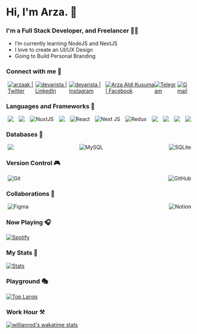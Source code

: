 # Hi, I'm Arza. 👋

### I'm a Full Stack Developer, and Freelancer 👨‍💻

- I’m currently learning NodeJS and NextJS
- I love to create an UI/UX Design
- Going to Build Personal Branding

### Connect with me 🤝

<div style="display:flex; justify-content:space-between; margin-right: 4;
margin-left: 4;">
<a href="https://twitter.com/arza_ak" target="_blank">
<img alt="arzaak | Twitter"  src="https://img.shields.io/badge/Twitter-1DA1F2?style=for-the-badge&logo=twitter&logoColor=white" />
</a>
<a href="https://linkedin.com/in/arzaak" target="_blank">
<img alt="devarista | LinkedIn" src="https://img.shields.io/badge/LinkedIn-0077B5?style=for-the-badge&logo=linkedin&logoColor=white" />
</a>
<a href="https://instagram.com/arza.ak" target="_blank">
<img alt="devarista | Instagram"  src="https://img.shields.io/badge/Instagram-E4405F?style=for-the-badge&logo=instagram&logoColor=white" />
</a>
<a href="https://facebook.com/devarista.id" target="_blank">
<img alt="Arza Aldi Kusuma | Facebook" src="https://img.shields.io/badge/Facebook-1877F2?style=for-the-badge&logo=facebook&logoColor=white" />
</a>
<a href="https://t.me/arza_ak" target="_blank">
<img alt="Telegram" src="https://img.shields.io/badge/Telegram-2CA5E0?style=for-the-badge&logo=telegram&logoColor=white" />
</a>
<a href="mailto://kampungvector@gmail.com" target="_blank">
<img alt="Gmail" src="https://img.shields.io/badge/Gmail-D14836?style=for-the-badge&logo=gmail&logoColor=white" />
</a>
</div>

### Languages and Frameworks 🤹‍

<div style="display:flex; justify-content:space-between; margin-right: 4;
margin-left: 4;">
<img src="https://img.shields.io/badge/javascript-F7DF1E?style=for-the-badge&logo=javascript&logoColor=black" />
<img src="https://img.shields.io/badge/laravel-FF2D20?style=for-the-badge&logo=laravel&logoColor=white" />
<img alt="NuxtJS" src="https://img.shields.io/badge/NuxtJS-black.svg?style=for-the-badge&logo=NuxtJS&logoColor=white" />
<img src="https://img.shields.io/badge/vue.js-27ae60?style=for-the-badge&logo=vue.js&logoColor=4FC08D" />
<img alt="React" src="https://img.shields.io/badge/react-%2320232a.svg?style=for-the-badge&logo=react&logoColor=%2361DAFB" />
<img alt="Next JS" src="https://img.shields.io/badge/nextjs-%23000000.svg?style=for-the-badge&logo=next.js&logoColor=white" />
<img alt="Redux" src="https://img.shields.io/badge/redux-%23593d88.svg?style=for-the-badge&logo=redux&logoColor=white"/>
<img src="https://img.shields.io/badge/vuex-2c3e50?style=for-the-badge&logo=vuex&logoColor=white" />
<img src="https://img.shields.io/badge/node.js-43853D?style=for-the-badge&logo=node.js&logoColor=white" />
<img src="https://img.shields.io/badge/express.js-404D59?style=for-the-badge" />
<!-- <img src="https://img.shields.io/badge/Flutter-02569B?style=for-the-badge&logo=flutter&logoColor=white" /> -->
<!-- <img src="https://img.shields.io/badge/Dart-0175C2?style=for-the-badge&logo=dart&logoColor=white" /> -->
<img src="https://img.shields.io/badge/tailwindcss-38B2AC?style=for-the-badge&logo=tailwind-css&logoColor=white" />
</div>

<!-- ### Editors 📝

<div style="display:flex; justify-content:space-between; margin-right: 4;
margin-left: 4;">
<img alt="Visual Studio Code" src="https://img.shields.io/badge/VisualStudioCode-0078d7.svg?style=for-the-badge&logo=visual-studio-code&logoColor=white"/>
<img alt="IntelliJ IDEA" src="https://img.shields.io/badge/IntelliJIDEA-000000.svg?style=for-the-badge&logo=intellij-idea&logoColor=white"/>
</div> -->

<!-- ### API Development Tools 👩‍💻

<div style="display:flex; justify-content:space-between; margin-right: 4;
margin-left: 4;">
<img alt="Postman" src="https://img.shields.io/badge/Postman-FF6C37?style=for-the-badge&logo=postman&logoColor=red" />
</div>
 -->
<!-- ### Hosting/SaaS 🌎

<div style="display:flex; justify-content:space-between; margin-right: 4;
margin-left: 4;">
<img alt="Vercel" src="https://img.shields.io/badge/vercel-%23000000.svg?style=for-the-badge&logo=vercel&logoColor=white"/>
<img alt="Heroku" src="https://img.shields.io/badge/heroku-%23430098.svg?style=for-the-badge&logo=heroku&logoColor=white"/>
<img alt="DigitalOcean" src="https://img.shields.io/badge/DigitalOcean-%230167ff.svg?style=for-the-badge&logo=digitalOcean&logoColor=white"/>
</div>
 -->
<!-- ### Servers 🥘

<div style="display:flex; justify-content:space-between; margin-right: 4;
margin-left: 4;">
<img alt="Apache" src="https://img.shields.io/badge/apache-%23D42029.svg?style=for-the-badge&logo=apache&logoColor=white"/>
<img alt="Nginx" src="https://img.shields.io/badge/nginx-%23009639.svg?style=for-the-badge&logo=nginx&logoColor=white"/>
</div> -->

### Databases 🛒

<div style="display:flex; justify-content:space-between; margin-right: 4;
margin-left: 4;">
<img src="https://img.shields.io/badge/MongoDB-4EA94B?style=for-the-badge&logo=mongodb&logoColor=white" />
<img alt="MySQL" src="https://img.shields.io/badge/mysql-%2300f.svg?style=for-the-badge&logo=mysql&logoColor=white"/>
<img alt="SQLite" src ="https://img.shields.io/badge/sqlite-%2307405e.svg?style=for-the-badge&logo=sqlite&logoColor=white"/>
</div>

### Version Control 🎮

<div style="display:flex; justify-content:space-between; margin-right: 4;
margin-left: 4;">
<img alt="Git" src="https://img.shields.io/badge/git-%23F05033.svg?style=for-the-badge&logo=git&logoColor=white"/>
<img alt="GitHub" src="https://img.shields.io/badge/github-%23121011.svg?style=for-the-badge&logo=github&logoColor=white"/>
</div>

### Collaborations 🤼

<div style="display:flex; justify-content:space-between; margin-right: 4;
margin-left: 4;">
<img alt="Figma" src="https://img.shields.io/badge/figma-%23F24E1E.svg?style=for-the-badge&logo=figma&logoColor=white"/>
<img alt="Notion" src="https://img.shields.io/badge/Notion-%23000000.svg?style=for-the-badge&logo=notion&logoColor=white"/>
</div>

<!-- ### Education 🎒

<div style="display:flex; justify-content:space-between; margin-right: 4;
margin-left: 4;">
<img alt="Udemy" src="https://img.shields.io/badge/Udemy-%23EA5252.svg?style=for-the-badge&logo=Udemy&logoColor=white"/>
</div> -->

### Now Playing 🎧

[![Spotify](https://novatorem.devarista.vercel.app/api/spotify-playing)](https://open.spotify.com/user/kampungvector)

### My Stats 🏢

[![Stats](https://github-readme-stats.vercel.app/api?username=devarista&show_icons=true&hide_border=true&count_private=true&include_all_commits=false&show_owner=true&theme=tokyonight)](https://github.com/anuraghazra/github-readme-stats)

### Playground 🎭

[![Top Langs](https://github-readme-stats.vercel.app/api/top-langs/?username=devarista&layout=compact&hide=css,scss,less&langs_count=7)](https://github.com/anuraghazra/github-readme-stats)

### Work Hour ⚒

[![willianrod's wakatime stats](https://github-readme-stats.vercel.app/api/wakatime?username=Pitaloka)](https://github.com/anuraghazra/github-readme-stats)

[twitter]: https://twitter.com/arza_ak
[youtube]: https://youtube.com/channel/UCp4PSOiA5EmsoMBW719ebvQ
[instagram]: https://www.instagram.com/arza.ak/
[linkedin]: https://linkedin.com/in/arzaak
[facebook]: https://facebook.com/devarista.id
